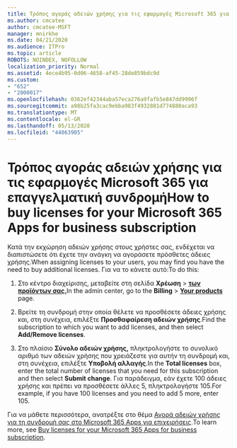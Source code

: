 ```yaml
---
title: Τρόπος αγοράς αδειών χρήσης για τις εφαρμογές Microsoft 365 για επαγγελματική συνδρομή
ms.author: cmcatee
author: cmcatee-MSFT
manager: mnirkhe
ms.date: 04/21/2020
ms.audience: ITPro
ms.topic: article
ROBOTS: NOINDEX, NOFOLLOW
localization_priority: Normal
ms.assetid: 4ece4b95-0d06-4658-af45-28de859bdc9d
ms.custom:
- "652"
- "2000017"
ms.openlocfilehash: 0362ef42344aba57eca276a9fafb5e847dd9996f
ms.sourcegitcommit: a98b25fa3cac9ebba983f4932881d774880aca93
ms.translationtype: MT
ms.contentlocale: el-GR
ms.lasthandoff: 05/13/2020
ms.locfileid: "44063905"
---
```

# <a name="how-to-buy-licenses-for-your-microsoft-365-apps-for-business-subscription"></a><span data-ttu-id="2fdba-102">Τρόπος αγοράς αδειών χρήσης για τις εφαρμογές Microsoft 365 για επαγγελματική συνδρομή</span><span class="sxs-lookup"><span data-stu-id="2fdba-102">How to buy licenses for your Microsoft 365 Apps for business subscription</span></span>

<span data-ttu-id="2fdba-103">Κατά την εκχώρηση αδειών χρήσης στους χρήστες σας, ενδέχεται να διαπιστώσετε ότι έχετε την ανάγκη να αγοράσετε πρόσθετες άδειες χρήσης.</span><span class="sxs-lookup"><span data-stu-id="2fdba-103">When assigning licenses to your users, you may find you have the need to buy additional licenses.</span></span> <span data-ttu-id="2fdba-104">Για να το κάνετε αυτό:</span><span class="sxs-lookup"><span data-stu-id="2fdba-104">To do this:</span></span>
  
1. <span data-ttu-id="2fdba-105">Στο κέντρο διαχείρισης, μεταβείτε στη σελίδα **Χρέωση** \> **[των προϊόντων σας.](https://go.microsoft.com/fwlink/p/?linkid=842054)**</span><span class="sxs-lookup"><span data-stu-id="2fdba-105">In the admin center, go to the **Billing** \> **[Your products](https://go.microsoft.com/fwlink/p/?linkid=842054)** page.</span></span>

2. <span data-ttu-id="2fdba-106">Βρείτε τη συνδρομή στην οποία θέλετε να προσθέσετε άδειες χρήσης και, στη συνέχεια, επιλέξτε **Προσθαφαίρεση αδειών χρήσης**.</span><span class="sxs-lookup"><span data-stu-id="2fdba-106">Find the subscription to which you want to add licenses, and then select **Add/Remove licenses**.</span></span>

3. <span data-ttu-id="2fdba-107">Στο πλαίσιο **Σύνολο αδειών χρήσης,** πληκτρολογήστε το συνολικό αριθμό των αδειών χρήσης που χρειάζεστε για αυτήν τη συνδρομή και, στη συνέχεια, επιλέξτε **Υποβολή αλλαγής**.</span><span class="sxs-lookup"><span data-stu-id="2fdba-107">In the **Total licenses** box, enter the total number of licenses that you need for this subscription and then select **Submit change**.</span></span> <span data-ttu-id="2fdba-108">Για παράδειγμα, εάν έχετε 100 άδειες χρήσης και πρέπει να προσθέσετε άλλες 5, πληκτρολογήστε 105.</span><span class="sxs-lookup"><span data-stu-id="2fdba-108">For example, if you have 100 licenses and you need to add 5 more, enter 105.</span></span>

<span data-ttu-id="2fdba-109">Για να μάθετε περισσότερα, ανατρέξτε στο θέμα [Αγορά αδειών χρήσης για τη συνδρομή σας στο Microsoft 365 Apps για επιχειρήσεις](https://docs.microsoft.com/office365/admin/subscriptions-and-billing/buy-licenses).</span><span class="sxs-lookup"><span data-stu-id="2fdba-109">To learn more, see [Buy licenses for your Microsoft 365 Apps for business subscription](https://docs.microsoft.com/office365/admin/subscriptions-and-billing/buy-licenses).</span></span>